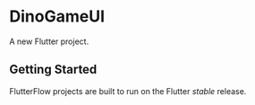 # DinoGameUI

A new Flutter project.

## Getting Started

FlutterFlow projects are built to run on the Flutter _stable_ release.
